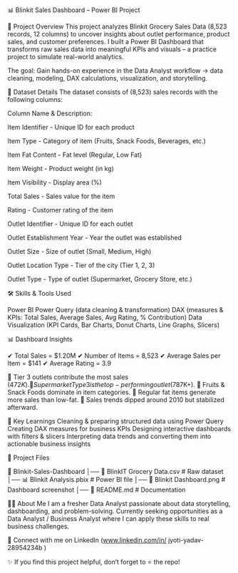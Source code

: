 📊 Blinkit Sales Dashboard – Power BI Project

📌 Project Overview
This project analyzes Blinkit Grocery Sales Data (8,523 records, 12 columns) to uncover insights about outlet performance, product sales, and customer preferences.
I built a Power BI Dashboard that transforms raw sales data into meaningful KPIs and visuals – a practice project to simulate real-world analytics.

The goal: Gain hands-on experience in the Data Analyst workflow → data cleaning, modeling, DAX calculations, visualization, and storytelling.

📂 Dataset Details
The dataset consists of (8,523) sales records with the following columns:

Column Name	& Description:

Item Identifier	- Unique ID for each product

Item Type -	Category of item (Fruits, Snack Foods, Beverages, etc.)

Item Fat Content - Fat level (Regular, Low Fat)

Item Weight	- Product weight (in kg)

Item Visibility	- Display area (%)

Total Sales -	Sales value for the item

Rating -	Customer rating of the item

Outlet Identifier -	Unique ID for each outlet

Outlet Establishment Year	- Year the outlet was established

Outlet Size -	Size of outlet (Small, Medium, High)

Outlet Location Type -	Tier of the city (Tier 1, 2, 3)

Outlet Type	- Type of outlet (Supermarket, Grocery Store, etc.)


🛠 Skills & Tools Used

Power BI
Power Query (data cleaning & transformation)
DAX (measures & KPIs: Total Sales, Average Sales, Avg Rating, % Contribution)
Data Visualization (KPI Cards, Bar Charts, Donut Charts, Line Graphs, Slicers)

📊 Dashboard Insights

✔ Total Sales = $1.20M
✔ Number of Items = 8,523
✔ Average Sales per Item = $141
✔ Average Rating = 3.9

🔹 Tier 3 outlets contribute the most sales ($472K).
🔹 Supermarket Type 3 is the top-performing outlet ($787K+).
🔹 Fruits & Snack Foods dominate in item categories.
🔹 Regular fat items generate more sales than low-fat.
🔹 Sales trends dipped around 2010 but stabilized afterward.

🎯 Key Learnings
Cleaning & preparing structured data using Power Query
Creating DAX measures for business KPIs
Designing interactive dashboards with filters & slicers
Interpreting data trends and converting them into actionable business insights


📂 Project Files

📁 Blinkit-Sales-Dashboard
│── 📄 BlinkIT Grocery Data.csv   # Raw dataset
│── 📊 Blinkit Analysis.pbix      # Power BI file
│── 📸 Blinkit Dashboard.png      # Dashboard screenshot
│── 📄 README.md                  # Documentation

🙋‍♂️ About Me
I am a fresher Data Analyst passionate about data storytelling, dashboarding, and problem-solving.
Currently seeking opportunities as a Data Analyst / Business Analyst where I can apply these skills to real business challenges.

📩 Connect with me on LinkedIn (www.linkedin.com/in/
jyoti-yadav-28954234b )

✨ If you find this project helpful, don’t forget to ⭐ the repo!
